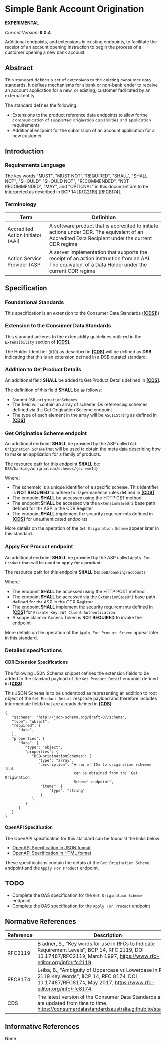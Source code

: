 # Simple Bank Account Origination

**EXPERIMENTAL**

*Current Version:* **0.0.4**

Additional endpoints, and extensions to existing endpoints, to facilitate the receipt of an account opening instruction to begin the process of a customer opening a new bank account.

## Abstract

This standard defines a set of extensions to the existing consumer data standards.  It defines mechanisms for a bank or non-bank lender to receive an account application for a new, or existing, customer facilitated by an external entity.

The standard defines the following:

- Extensions to the product reference data endpoints to allow forthe communication of supported origination capabilities and application requirements
- Additional endpoint for the submission of an account application for a new customer


## Introduction

### Requirements Language

The key words "MUST", "MUST NOT", "REQUIRED", "SHALL", "SHALL NOT", "SHOULD", "SHOULD NOT", "RECOMMENDED", "NOT RECOMMENDED", "MAY", and "OPTIONAL" in this document are to be interpreted as described in BCP 14 [[RFC2119](#normative-rfc2119)] [[RFC8174](#normative-rfc8174)].

### Terminology

| Term | Definition |
|-|-|
| Accredited Action Initiator (AAI) | A software product that is accredited to initiate actions under CDR.  The equivalent of an Accredited Data Recipient under the current CDR regime |
| Action Service Provider (ASP) | A server implementation that supports the receipt of an action instruction from an AAI.  The equivalent of a Data Holder under the current CDR regime |

## Specification

### Foundational Standards

This specification is an extension to the Consumer Data Standards ([**[CDS]**](#normative-cds)))

### Extension to the Consumer Data Standards

This standard adheres to the extensibility guidelines outlined in the `Extensibility` section of [**[CDS]**](#normative-cds).

The Holder Identifier (`HID`) as described in [**[CDS]**](#normative-cds) will be defined as **DSB** indicating that this is an extension defined in a DSB curated standard.

### Addition to Get Product Details

An additional field **SHALL** be added to Get Product Details defined in [**[CDS]**](#normative-cds).

The definition of this field **SHALL** be as follows:

* Named `DSB-originationSchemes`
* The field will contain an array of scheme IDs referencing schemes defined via the Get Origination Scheme endpoint
* The type of each element in the array will be `ASCIIString` as defined in [**[CDS]**](#normative-cds)

### Get Origination Scheme endpoint

An additional endpoint **SHALL** be provided by the ASP called `Get Origination Scheme` that will be used to obtain the meta data describing how to make an application for a family of products.

The resource path for this endpoint **SHALL** be: `DSB/banking/origination/schemes/{schemeId}`

Where:
* The schemeId is a unique identifier of a specific scheme.  This identifier is **NOT REQUIRED** to adhere to ID permanence rules defined in [**[CDS]**](#normative-cds)
* The endpoint **SHALL** be accessed using the HTTP GET method
* The endpoint **SHALL** be accessed via the `ExtensionBaseUri` base path defined for the ASP in the CDR Register
* The endpoint **SHALL** implement the security requirements defined in [**[CDS]**](#normative-cds) for unauthenticated endpoints

More details on the operation of the `Get Origination Scheme` appear later in this standard.

### Apply For Product endpoint

An additional endpoint **SHALL** be provided by the ASP called `Apply For Product` that will be used to apply for a product.

The resource path for this endpoint **SHALL** be: `DSB/banking/accounts`

Where:
* The endpoint **SHALL** be accessed using the HTTP POST method
* The endpoint **SHALL** be accessed via the `ExtensionBaseUri` base path defined for the ASP in the CDR Register
* The endpoint **SHALL** implement the security requirements defined in [**[CDS]**](#normative-cds) for `Private Key JWT Client Authentication`
* A scope claim or Access Token is **NOT REQUIRED** to invoke the endpoint

More details on the operation of the `Apply For Product Scheme` appear later in this standard.

### Detailed specifications

#### CDR Extension Specifications

The following JSON Schema snippet defines the extension fields to be added to the standard payload of the `Get Product Detail` endpoint defined in [**[CDS]**](#normative-cds).

This JSON Schema is to be understood as representing an addition to root object of the `Get Product Detail` response payload and therefore includes intermediate fields that are already defined in [**[CDS]**](#normative-cds).

```
{
   "$schema": "http://json-schema.org/draft-07/schema",
   "type": "object",
   "required": [
      "data",
   ],
   "properties": {
      "data": {
         "type": "object",
         "properties": {
            "DSB-originationSchemes": {
               "type": "array",
               "description": "Array of IDs to origination schemes that
                               can be obtained from the `Get Origination
                               Scheme` endpoint",
                "items": {
                    "type": "string"
                }
            }
         }
      }
   }
}
```

#### OpenAPI Specification

The OpenAPI specification for this standard can be found at the links below:

* [OpenAPI Specification in JSON format](../Support_Files/Simple-Bank-Account-Origination.json)
* [OpenAPI Specification in HTML format](../Support_Files/Simple-Bank-Account-Origination-OAS.html)

These specifications contain the details of the `Get Origination Scheme` endpoint and the `Apply For Product` endpoint.

## TODO

* Complete the OAS specification for the `Get Origination Scheme` endpoint
* Complete the OAS specification for the `Apply For Product` endpoint


## Normative References

| Reference | Description |
|-|-|
| RFC2119 <a id="normative-rfc2119"/> | Bradner, S., "Key words for use in RFCs to Indicate Requirement Levels", BCP 14, RFC 2119, DOI 10.17487/RFC2119, March 1997, https://www.rfc-editor.org/info/rfc2119. |
| RFC8174 <a id="normative-rfc8174"/> | Leiba, B., "Ambiguity of Uppercase vs Lowercase in RFC 2119 Key Words", BCP 14, RFC 8174, DOI 10.17487/RFC8174, May 2017, https://www.rfc-editor.org/info/rfc8174. |
| CDS <a id="normative-cds"/> | The latest version of the Consumer Data Standards as they are updated from time to time, https://consumerdatastandardsaustralia.github.io/standards. |


## Informative References

None